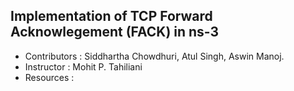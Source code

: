 ## Implementation of TCP Forward Acknowlegement (FACK) in ns-3

+ Contributors : Siddhartha Chowdhuri, Atul Singh, Aswin Manoj.
+ Instructor   : Mohit P. Tahiliani
+ Resources    :

